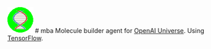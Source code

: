 <img src= "icon.png"/>
# mba
Molecule builder agent for <a href="https://universe.openai.com/">OpenAI Universe</a>. Using<a href="https://github.com/tensorflow/tensorflow"> TensorFlow</a>.
